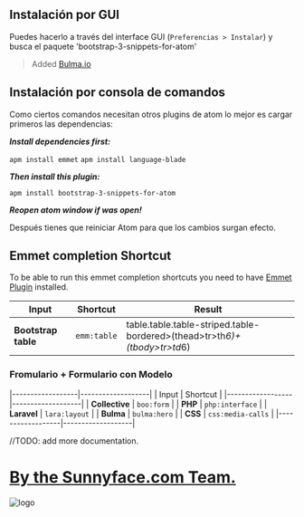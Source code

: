 

## Instalación por GUI

Puedes hacerlo a través del interface GUI (`Preferencias > Instalar`) y busca el paquete 'bootstrap-3-snippets-for-atom'

> Added [Bulma.io](http://bulma.io)

## Instalación por consola de comandos

Como ciertos comandos necesitan otros plugins de atom lo mejor es cargar primeros las dependencias:

***Install dependencies first:***

  `apm install emmet`
  `apm install language-blade`

***Then install this plugin:***

  `apm install bootstrap-3-snippets-for-atom`

***Reopen atom window if was open!***

Después tienes que reiniciar Atom para que los cambios surgan efecto.

## Emmet completion Shortcut

To be able to run this emmet completion shortcuts you need to have [Emmet Plugin](https://github.com/emmetio/emmet-atom) installed.

Input | Shortcut | Result
---|---|---
**Bootstrap table** | `emm:table` | table.table.table-striped.table-bordered>(thead>tr>th*6)+(tbody>tr>td*6)



### Fromulario + Formulario con Modelo

|------------------|-------------------|
|      Input       |      Shortcut     |
|------------------|-------------------|
| **Collective**   | `boo:form`        |
| **PHP**          | `php:interface`   |
| **Laravel**      | `lara:layout`     |
| **Bulma**        | `bulma:hero`      |
| **CSS**          | `css:media-calls` |
|------------------|-------------------|

//TODO:
add more documentation.

# [By the Sunnyface.com Team.](https://www.sunnyface.com "Programador ios málaga Marbella")

![logo]




[logo]: https://sunnyface.com/images/logo.png "Desarrollo nativo para móviles y API REST"
